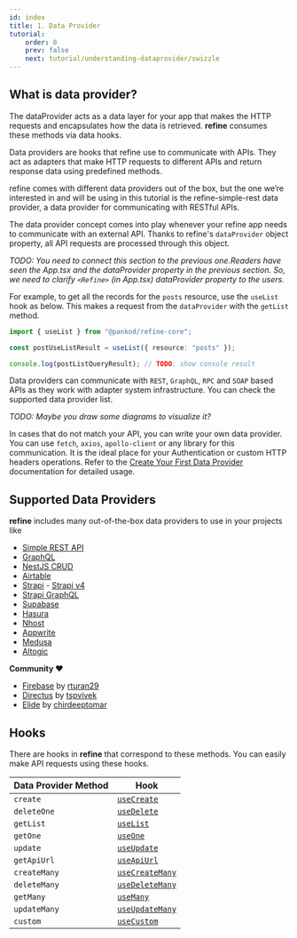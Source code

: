 ```yaml
---
id: index
title: 1. Data Provider
tutorial:
    order: 0
    prev: false
    next: tutorial/understanding-dataprovider/swizzle
---
```


## What is data provider?

The dataProvider acts as a data layer for your app that makes the HTTP requests and encapsulates how the data is retrieved. **refine** consumes these methods via data hooks.

Data providers are hooks that refine use to communicate with APIs. They act as adapters that make HTTP requests to different APIs and return response data using predefined methods.

refine comes with different data providers out of the box, but the one we’re interested in and will be using in this tutorial is the refine-simple-rest data provider, a data provider for communicating with RESTful APIs.

The data provider concept comes into play whenever your refine app needs to communicate with an external API. Thanks to refine's `dataProvider` object property, all API requests are processed through this object.

*TODO: You need to connect this section to the previous one.Readers have seen the App.tsx and the dataProvider property in the previous section. So, we need to clarify `<Refine>` (in App.tsx) dataProvider property to the users.*

For example, to get all the records for the `posts` resource, use the `useList` hook as below. This makes a request from the `dataProvider` with the `getList` method.

 ```ts
 import { useList } from "@pankod/refine-core";

const postUseListResult = useList({ resource: "posts" });

console.log(postListQueryResult); // TODO: show console result
```

Data providers can communicate with `REST`, `GraphQL`, `RPC` and `SOAP` based APIs as they work with adapter system infrastructure. You can check the supported data provider list.

*TODO: Maybe you draw some diagrams to visualize it?*

In cases that do not match your API, you can write your own data provider. You can use `fetch`, `axios`, `apollo-client` or any library for this communication. It is the ideal place for your Authentication or custom HTTP headers operations. Refer to the [Create Your First Data Provider](./2-create-dataprovider.md) documentation for detailed usage.

## Supported Data Providers

**refine** includes many out-of-the-box data providers to use in your projects like

-   [Simple REST API](https://github.com/refinedev/refine/tree/master/packages/simple-rest)
-   [GraphQL](https://github.com/refinedev/refine/tree/master/packages/graphql)
-   [NestJS CRUD](https://github.com/refinedev/refine/tree/master/packages/nestjsx-crud)
-   [Airtable](https://github.com/refinedev/refine/tree/master/packages/airtable)
-   [Strapi](https://github.com/refinedev/refine/tree/master/packages/strapi) - [Strapi v4](https://github.com/refinedev/refine/tree/master/packages/strapi-v4)
-   [Strapi GraphQL](https://github.com/refinedev/refine/tree/master/packages/strapi-graphql)
-   [Supabase](https://github.com/refinedev/refine/tree/master/packages/supabase)
-   [Hasura](https://github.com/refinedev/refine/tree/master/packages/hasura)
-   [Nhost](https://github.com/refinedev/refine/tree/master/packages/nhost)
-   [Appwrite](https://github.com/refinedev/refine/tree/master/packages/appwrite)
-   [Medusa](https://github.com/refinedev/refine/tree/master/packages/medusa)
-   [Altogic](https://github.com/refinedev/refine/tree/master/packages/altogic)

**Community ❤️**

-   [Firebase](https://github.com/resulturan/refine-firebase) by [rturan29](https://github.com/resulturan)
-   [Directus](https://github.com/tspvivek/refine-directus) by [tspvivek](https://github.com/tspvivek)
-   [Elide](https://github.com/chirdeeptomar/refine-elide-rest) by [chirdeeptomar](https://github.com/chirdeeptomar)

## Hooks

There are hooks in **refine** that correspond to these methods. You can easily make API requests using these hooks.

| Data Provider Method | Hook                                                                    |
| -------------------- | ----------------------------------------------------------------------- |
| `create`             | [`useCreate`](../../api-reference/core/hooks/data/useCreate.md)         |
| `deleteOne`          | [`useDelete`](../../api-reference/core/hooks/data/useDelete.md)         |
| `getList`            | [`useList`](../../api-reference/core/hooks/data/useList.md)             |
| `getOne`             | [`useOne`](../../api-reference/core/hooks/data/useOne.md)               |
| `update`             | [`useUpdate`](../../api-reference/core/hooks/data/useUpdate.md)         |
| `getApiUrl`          | [`useApiUrl`](../../api-reference/core/hooks/data/useApiUrl.md)         |
| `createMany`         | [`useCreateMany`](../../api-reference/core/hooks/data/useCreateMany.md) |
| `deleteMany`         | [`useDeleteMany`](../../api-reference/core/hooks/data/useDeleteMany.md) |
| `getMany`            | [`useMany`](../../api-reference/core/hooks/data/useMany.md)             |
| `updateMany`         | [`useUpdateMany`](../../api-reference/core/hooks/data/useUpdateMany.md) |
| `custom`             | [`useCustom`](../../api-reference/core/hooks/data/useCustom.md)         |

